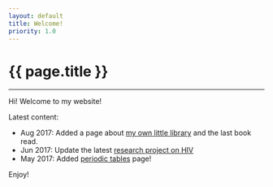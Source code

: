 ```yaml
---
layout: default
title: Welcome!
priority: 1.0
---
```


{{ page.title }}
===============
---

Hi! Welcome to my website!

Latest content:
 - Aug 2017: Added a page about [my own little library](stuff/books.html) and the last book read.
 - Jun 2017: Update the latest [research project on HIV](research/hivbnabs.html)
 - May 2017: Added [periodic tables](stuff/periodictable.html) page!

Enjoy!


